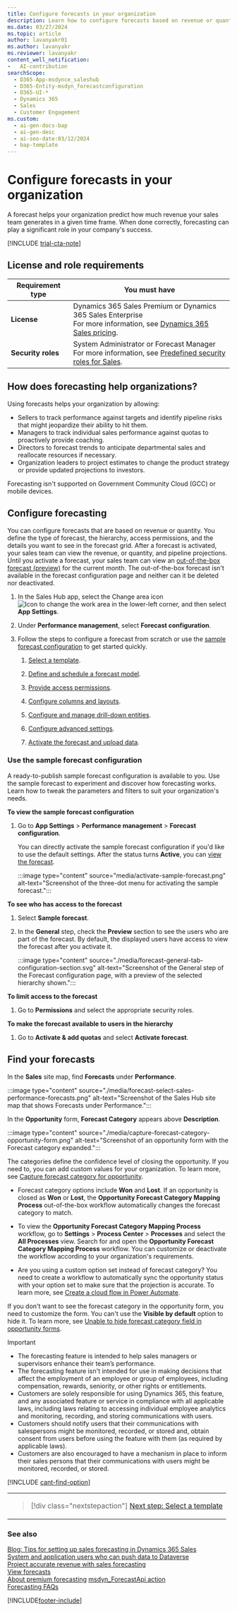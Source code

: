 ```yaml
---
title: Configure forecasts in your organization
description: Learn how to configure forecasts based on revenue or quantity to predict how much revenue your sales team will generate in a given time frame.
ms.date: 03/27/2024
ms.topic: article
author: lavanyakr01
ms.author: lavanyakr
ms.reviewer: lavanyakr
content_well_notification:
-	AI-contribution
searchScope: 
  - D365-App-msdynce_saleshub
  - D365-Entity-msdyn_forecastconfiguration
  - D365-UI-*
  - Dynamics 365
  - Sales
  - Customer Engagement
ms.custom:
  - ai-gen-docs-bap
  - ai-gen-desc
  - ai-seo-date:03/12/2024
  - bap-template
---
```


# Configure forecasts in your organization

A forecast helps your organization predict how much revenue your sales team generates in a given time frame. When done correctly, forecasting can play a significant role in your company's success.  

[!INCLUDE [trial-cta-note](../includes/trial-cta-note.md)]

## License and role requirements

| Requirement type | You must have |
|-----------------------|---------|
| **License** | Dynamics 365 Sales Premium or Dynamics 365 Sales Enterprise  <br>For more information, see [Dynamics 365 Sales pricing](https://dynamics.microsoft.com/sales/pricing/). |
| **Security roles** | System Administrator or Forecast Manager <br> For more information, see [Predefined security roles for Sales](security-roles-for-sales.md).|

## How does forecasting help organizations?

Using forecasts helps your organization by allowing:

- Sellers to track performance against targets and identify pipeline risks that might jeopardize their ability to hit them.
- Managers to track individual sales performance against quotas to proactively provide coaching.
- Directors to forecast trends to anticipate departmental sales and reallocate resources if necessary.
- Organization leaders to project estimates to change the product strategy or provide updated projections to investors.

Forecasting isn't supported on Government Community Cloud (GCC) or mobile devices.

## Configure forecasting

You can configure forecasts that are based on revenue or quantity. You define the type of forecast, the hierarchy, access permissions, and the details you want to see in the forecast grid. After a forecast is activated, your sales team can view the revenue, or quantity, and pipeline projections. Until you activate a forecast, your sales team can view an [out-of-the-box forecast (preview)](view-forecasts.md#out-of-the-box-forecast-preview) for the current month. The out-of-the-box forecast isn't available in the forecast configuration page and neither can it be deleted nor deactivated.

1. In the Sales Hub app, select the Change area icon ![Icon to change the work area](./media/change-area-icon.png "Icon to change the work area") in the lower-left corner, and then select **App Settings**.  

1. Under **Performance management**, select **Forecast configuration**.

1. Follow the steps to configure a forecast from scratch or use the [sample forecast configuration](#use-the-sample-forecast-configuration) to get started quickly.  

    1. [Select a template](./select-template-forecast.md).  

    1. [Define and schedule a forecast model](define-general-properties-scheduling-forecast.md).

    1. [Provide access permissions](provide-permissions-forecast.md).

    1. [Configure columns and layouts](choose-layout-and-columns-forecast.md).

    1. [Configure and manage drill-down entities](configure-manage-drill-downs.md).

    1. [Configure advanced settings](forecast-configure-advanced-settings.md).

    1. [Activate the forecast and upload data](activate-upload-simple-columns-data-forecast.md).
    
### Use the sample forecast configuration

A ready-to-publish sample forecast configuration is available to you. Use the sample forecast to experiment and discover how forecasting works.  Learn how to tweak the parameters and filters to suit your organization's needs.  

**To view the sample forecast configuration**

1. Go to **App Settings** > **Performance management** > **Forecast configuration**.

    You can directly activate the sample forecast configuration if you'd like to use the default settings. After the status turns **Active**, you can [view the forecast](view-forecasts.md).

    :::image type="content" source="media/activate-sample-forecast.png" alt-text="Screenshot of the three-dot menu for activating the sample forecast.":::

  **To see who has access to the forecast**

1. Select **Sample forecast**.
1. In the **General** step, check the **Preview** section to see the users who are part of the forecast. By default, the displayed users have access to view the forecast after you activate it.

    :::image type="content" source="./media/forecast-general-tab-configuration-section.svg" alt-text="Screenshot of the General step of the Forecast configuration page, with a preview of the selected hierarchy shown.":::

**To limit access to the forecast**

1. Go to **Permissions** and select the appropriate security roles.

**To make the forecast available to users in the hierarchy**

1. Go to **Activate & add quotas** and select **Activate forecast**.


## Find your forecasts

In the **Sales** site map, find **Forecasts** under **Performance**.

:::image type="content" source="./media/forecast-select-sales-performance-forecasts.png" alt-text="Screenshot of the Sales Hub site map that shows Forecasts under Performance.":::

In the **Opportunity** form, **Forecast Category** appears above **Description**.

:::image type="content" source="./media/capture-forecast-category-opportunity-form.png" alt-text="Screenshot of an opportunity form with the Forecast category expanded.":::

 The categories define the confidence level of closing the opportunity. If you need to, you can add custom values for your organization. To learn more, see [Capture forecast category for opportunity](./capture-forecast-category-opportunity.md).

- Forecast category options include **Won** and **Lost**. If an opportunity is closed as **Won** or **Lost**, the **Opportunity Forecast Category Mapping Process** out-of-the-box workflow automatically changes the forecast category to match.

- To view the **Opportunity Forecast Category Mapping Process** workflow, go to **Settings** > **Process Center** > **Processes** and select the **All Processes** view. Search for and open the **Opportunity Forecast Category Mapping Process** workflow. You can customize or deactivate the workflow according to your organization's requirements.
- Are you using a custom option set instead of forecast category? You need to create a workflow to automatically sync the opportunity status with your option set to make sure that the projection is accurate. To learn more, see [Create a cloud flow in Power Automate](/power-automate/get-started-logic-flow).

If you don't want to see the forecast category in the opportunity form, you need to customize the form. You can't use the **Visible by default** option to hide it. To learn more, see [Unable to hide forecast category field in opportunity forms](./ts-forecasts.md#hide_forecast_category_field).

>[!IMPORTANT]
>- The forecasting feature is intended to help sales managers or supervisors enhance their team’s performance.
>- The forecasting feature isn't intended for use in making decisions that affect the employment of an employee or group of employees, including compensation, rewards, seniority, or other rights or entitlements.
>- Customers are solely responsible for using Dynamics 365, this feature, and any associated feature or service in compliance with all applicable laws, including laws relating to accessing individual employee analytics and monitoring, recording, and storing communications with users.
>- Customers should notify users that their communications with salespersons might be monitored, recorded, or stored and, obtain consent from users before using the feature with them (as required by applicable laws).
>- Customers are also encouraged to have a mechanism in place to inform their sales persons that their communications with users might be monitored, recorded, or stored.

[!INCLUDE [cant-find-option](../includes/cant-find-option.md)]

<table>
<tr><td>

> [!div class="nextstepaction"]
> [Next step: Select a template](select-template-forecast.md)
</td></tr>
</table>

### See also

[Blog: Tips for setting up sales forecasting in Dynamics 365 Sales](https://cloudblogs.microsoft.com/dynamics365/it/2020/11/23/tips-for-setting-up-sales-forecasting-in-dynamics-365-sales/)  
[System and application users who can push data to Dataverse](/power-platform/admin/system-application-users)  
[Project accurate revenue with sales forecasting](project-accurate-revenue-sales-forecasting.md)  
[View forecasts](view-forecasts.md)  
[About premium forecasting](/dynamics365/ai/sales/configure-premium-forecasting)
[msdyn_ForecastApi action](developer/reference/custom-actions/msdyn_ForecastApi.md)  
[Forecasting FAQs](faq-forecasting.md)

[!INCLUDE[footer-include](../includes/footer-banner.md)]
